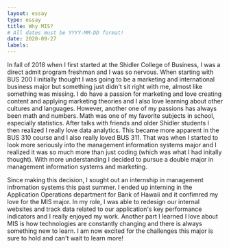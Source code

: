 ```yaml
---
layout: essay
type: essay
title: Why MIS?
# All dates must be YYYY-MM-DD format!
date: 2020-09-27
labels:
---
```


In fall of 2018 when I first started at the Shidler College of Business, I was a direct admit program freshman and I was so nervous. When starting with BUS 200 I initially thought I was going to be a marketing and international business major but something just didn't sit right with me, almost like something was missing. I do have a passion for marketing and love creating content and applying marketing theories and I also love learning about other cultures and languages. However, another one of my passions has always been math and numbers. Math was one of my favorite subjects in school, especially statistics. After talks with friends and older Shidler students I then realized I really love data analytics. This became more apparent in the BUS 310 course and I also really loved BUS 311. That was when I started to look more seriously into the management information systems major and I realized it was so much more than just coding (which was what I had initally thought). With more understanding I decided to pursue a double major in management information systems and marketing. 

Since making this decision, I sought out an internship in management infromation systems this past summer. I ended up interning in the Application Operations department for Bank of Hawaii and it confimred my love for the MIS major. In my role, I was able to redesign our internal websites and track data related to our application's key performance indicators and I really enjoyed my work. Another part I learned I love about MIS is how technologies are constantly changing and there is always something new to learn. I am now excited for the challenges this major is sure to hold and can't wait to learn more!
